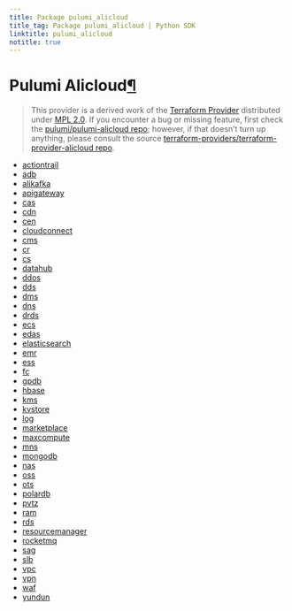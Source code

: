```yaml
---
title: Package pulumi_alicloud
title_tag: Package pulumi_alicloud | Python SDK
linktitle: pulumi_alicloud
notitle: true
---
```


<div class="section" id="pulumi-alicloud">
<h1>Pulumi Alicloud<a class="headerlink" href="#pulumi-alicloud" title="Permalink to this headline">¶</a></h1>
<blockquote>
<div><p>This provider is a derived work of the <a class="reference external" href="https://github.com/terraform-providers/terraform-provider-alicloud">Terraform Provider</a> distributed under
<a class="reference external" href="https://www.mozilla.org/en-US/MPL/2.0/">MPL 2.0</a>. If you encounter a bug or missing feature, first check the
<a class="reference external" href="https://github.com/pulumi/pulumi-alicloud/issues">pulumi/pulumi-alicloud repo</a>; however, if that doesn’t turn up
anything, please consult the source <a class="reference external" href="https://github.com/terraform-providers/terraform-provider-alicloud/issues">terraform-providers/terraform-provider-alicloud repo</a>.</p>
</div></blockquote>
<div class="toctree-wrapper compound">
<ul>
<li class="toctree-l1"><a class="reference internal" href="actiontrail/">actiontrail</a></li>
<li class="toctree-l1"><a class="reference internal" href="adb/">adb</a></li>
<li class="toctree-l1"><a class="reference internal" href="alikafka/">alikafka</a></li>
<li class="toctree-l1"><a class="reference internal" href="apigateway/">apigateway</a></li>
<li class="toctree-l1"><a class="reference internal" href="cas/">cas</a></li>
<li class="toctree-l1"><a class="reference internal" href="cdn/">cdn</a></li>
<li class="toctree-l1"><a class="reference internal" href="cen/">cen</a></li>
<li class="toctree-l1"><a class="reference internal" href="cloudconnect/">cloudconnect</a></li>
<li class="toctree-l1"><a class="reference internal" href="cms/">cms</a></li>
<li class="toctree-l1"><a class="reference internal" href="cr/">cr</a></li>
<li class="toctree-l1"><a class="reference internal" href="cs/">cs</a></li>
<li class="toctree-l1"><a class="reference internal" href="datahub/">datahub</a></li>
<li class="toctree-l1"><a class="reference internal" href="ddos/">ddos</a></li>
<li class="toctree-l1"><a class="reference internal" href="dds/">dds</a></li>
<li class="toctree-l1"><a class="reference internal" href="dms/">dms</a></li>
<li class="toctree-l1"><a class="reference internal" href="dns/">dns</a></li>
<li class="toctree-l1"><a class="reference internal" href="drds/">drds</a></li>
<li class="toctree-l1"><a class="reference internal" href="ecs/">ecs</a></li>
<li class="toctree-l1"><a class="reference internal" href="edas/">edas</a></li>
<li class="toctree-l1"><a class="reference internal" href="elasticsearch/">elasticsearch</a></li>
<li class="toctree-l1"><a class="reference internal" href="emr/">emr</a></li>
<li class="toctree-l1"><a class="reference internal" href="ess/">ess</a></li>
<li class="toctree-l1"><a class="reference internal" href="fc/">fc</a></li>
<li class="toctree-l1"><a class="reference internal" href="gpdb/">gpdb</a></li>
<li class="toctree-l1"><a class="reference internal" href="hbase/">hbase</a></li>
<li class="toctree-l1"><a class="reference internal" href="kms/">kms</a></li>
<li class="toctree-l1"><a class="reference internal" href="kvstore/">kvstore</a></li>
<li class="toctree-l1"><a class="reference internal" href="log/">log</a></li>
<li class="toctree-l1"><a class="reference internal" href="marketplace/">marketplace</a></li>
<li class="toctree-l1"><a class="reference internal" href="maxcompute/">maxcompute</a></li>
<li class="toctree-l1"><a class="reference internal" href="mns/">mns</a></li>
<li class="toctree-l1"><a class="reference internal" href="mongodb/">mongodb</a></li>
<li class="toctree-l1"><a class="reference internal" href="nas/">nas</a></li>
<li class="toctree-l1"><a class="reference internal" href="oss/">oss</a></li>
<li class="toctree-l1"><a class="reference internal" href="ots/">ots</a></li>
<li class="toctree-l1"><a class="reference internal" href="polardb/">polardb</a></li>
<li class="toctree-l1"><a class="reference internal" href="pvtz/">pvtz</a></li>
<li class="toctree-l1"><a class="reference internal" href="ram/">ram</a></li>
<li class="toctree-l1"><a class="reference internal" href="rds/">rds</a></li>
<li class="toctree-l1"><a class="reference internal" href="resourcemanager/">resourcemanager</a></li>
<li class="toctree-l1"><a class="reference internal" href="rocketmq/">rocketmq</a></li>
<li class="toctree-l1"><a class="reference internal" href="sag/">sag</a></li>
<li class="toctree-l1"><a class="reference internal" href="slb/">slb</a></li>
<li class="toctree-l1"><a class="reference internal" href="vpc/">vpc</a></li>
<li class="toctree-l1"><a class="reference internal" href="vpn/">vpn</a></li>
<li class="toctree-l1"><a class="reference internal" href="waf/">waf</a></li>
<li class="toctree-l1"><a class="reference internal" href="yundun/">yundun</a></li>
</ul>
</div>
</div>
